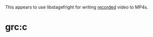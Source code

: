 This appears to use libstagefright for writing
[recorded](4.0.0.md "wikilink") video to MP4s.

# grc:c
